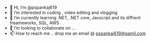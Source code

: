 - 👋 Hi, I’m @pspankaj619
- 👀 I’m interested in coding , video editing and vlogging 
- 🌱 I’m currently learning .NET, .NET core, Javscript and its diffrent freameworks, SQL, AWS 
- 💞️ I’m looking to collaborate on ...
- 📫 How to reach me .. drop me an email @ pspankaj619@gamil.com

<!---
pspankaj619/pspankaj619 is a ✨ special ✨ repository because its `README.md` (this file) appears on your GitHub profile.
You can click the Preview link to take a look at your changes.
--->
